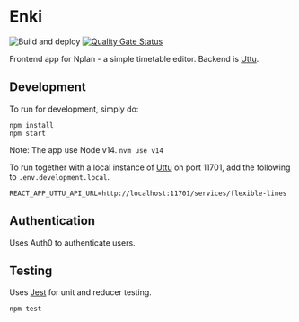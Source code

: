 # Enki
![Build and deploy](https://github.com/entur/enki/actions/workflows/build-and-deploy.yml/badge.svg)
 [![Quality Gate Status](https://sonarcloud.io/api/project_badges/measure?project=entur_enki&metric=alert_status)](https://sonarcloud.io/dashboard?id=entur_enki)

Frontend app for Nplan - a simple timetable editor. Backend is [Uttu](https://github.com/entur/uttu).

## Development

To run for development, simply do:

```
npm install
npm start
```

Note: The app use Node v14. `nvm use v14`

To run together with a local instance of [Uttu](https://github.com/entur/uttu) on port 11701, add the following to `.env.development.local`.

```
REACT_APP_UTTU_API_URL=http://localhost:11701/services/flexible-lines
```

## Authentication

Uses Auth0 to authenticate users.

## Testing

Uses [Jest](https://facebook.github.io/jest) for unit and reducer testing.

```
npm test
```
